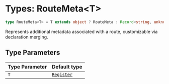 # Types: RouteMeta\<T\>

```ts
type RouteMeta<T> = T extends object ? RouteMeta : Record<string, unknown>;
```

Represents additional metadata associated with a route, customizable via declaration merging.

## Type Parameters

| Type Parameter | Default type |
| ------ | ------ |
| `T` | [`Register`](../interfaces/Register.md) |
